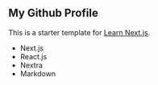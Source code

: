 ## My Github Profile
This is a starter template for [Learn Next.js](https://nextjs.org/learn).
- Next.js
- React.js
- Nextra
- Markdown
